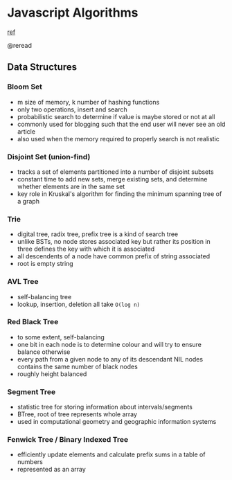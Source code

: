 # Javascript Algorithms
[ref](https://github.com/trekhleb/javascript-algorithms)

@reread

## Data Structures

### Bloom Set
- m size of memory, k number of hashing functions
- only two operations, insert and search
- probabilistic search to determine if value is maybe stored or not at all
- commonly used for blogging such that the end user will never see an old article
- also used when the memory required to properly search is not realistic

### Disjoint Set (union-find)
- tracks a set of elements partitioned into a number of disjoint subsets
- constant time to add new sets, merge existing sets, and determine whether elements are in the same set
- key role in Kruskal's algorithm for finding the minimum spanning tree of a graph

### Trie
- digital tree, radix tree, prefix tree is a kind of search tree
- unlike BSTs, no node stores associated key but rather its position in three defines the key with which it is associated
- all descendents of a node have common prefix of string associated
- root is empty string

### AVL Tree
- self-balancing tree
- lookup, insertion, deletion all take `O(log n)`

### Red Black Tree
- to some extent, self-balancing
- one bit in each node is to determine colour and will try to ensure balance otherwise
- every path from a given node to any of its descendant NIL nodes contains the same number of black nodes
- roughly height balanced

### Segment Tree
- statistic tree for storing information about intervals/segments
- BTree, root of tree represents whole array
- used in computational geometry and geographic information systems

### Fenwick Tree / Binary Indexed Tree
- efficiently update elements and calculate prefix sums in a table of numbers
- represented as an array